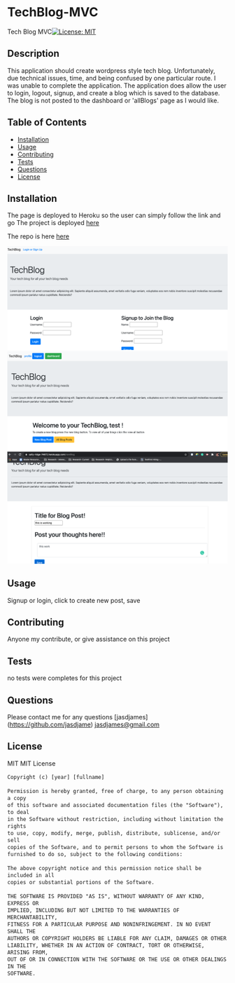 # TechBlog-MVC

Tech Blog MVC[![License: MIT](https://img.shields.io/badge/License-MIT-yellow.svg)](https://opensource.org/licenses/MIT)

## Description

This application should create wordpress style tech blog. Unfortunately, due technical issues, time, and being confused by one particular route. I was unable to complete the application. The application does allow the user to login, logout, signup, and create a blog which is saved to the database. The blog is not posted to the dashboard or 'allBlogs' page as I would like.

## Table of Contents

- [Installation](#installation)
- [Usage](#usage)
- [Contributing](#contributing)
- [Tests](#tests)
- [Questions](#questions)
- [License](#license)

## Installation

The page is deployed to Heroku so the user can simply follow the link and go
The project is deployed [here](https://salty-ridge-74672.herokuapp.com/)

The repo is here [here](https://github.com/jasdjames/TechBlog-MVC)

![Photo](utils/img/photo1.png)
![Photo](utils/img/Photo2.png)
![Photo](utils/img/photo3.png)

## Usage

Signup or login, click to create new post, save

## Contributing

Anyone my contribute, or give assistance on this project

## Tests

no tests were completes for this project

## Questions

Please contact me for any questions
[jasdjames]
(https://github.com/jasdjame)
jasdjames@gmail.com

## License

MIT
MIT License

    Copyright (c) [year] [fullname]

    Permission is hereby granted, free of charge, to any person obtaining a copy
    of this software and associated documentation files (the "Software"), to deal
    in the Software without restriction, including without limitation the rights
    to use, copy, modify, merge, publish, distribute, sublicense, and/or sell
    copies of the Software, and to permit persons to whom the Software is
    furnished to do so, subject to the following conditions:

    The above copyright notice and this permission notice shall be included in all
    copies or substantial portions of the Software.

    THE SOFTWARE IS PROVIDED "AS IS", WITHOUT WARRANTY OF ANY KIND, EXPRESS OR
    IMPLIED, INCLUDING BUT NOT LIMITED TO THE WARRANTIES OF MERCHANTABILITY,
    FITNESS FOR A PARTICULAR PURPOSE AND NONINFRINGEMENT. IN NO EVENT SHALL THE
    AUTHORS OR COPYRIGHT HOLDERS BE LIABLE FOR ANY CLAIM, DAMAGES OR OTHER
    LIABILITY, WHETHER IN AN ACTION OF CONTRACT, TORT OR OTHERWISE, ARISING FROM,
    OUT OF OR IN CONNECTION WITH THE SOFTWARE OR THE USE OR OTHER DEALINGS IN THE
    SOFTWARE.
